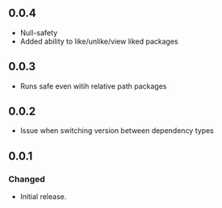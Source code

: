 ## 0.0.4

- Null-safety
- Added ability to like/unlike/view liked packages

## 0.0.3

- Runs safe even witih relative path packages

## 0.0.2

- Issue when switching version between dependency types

## 0.0.1

### Changed

- Initial release.
